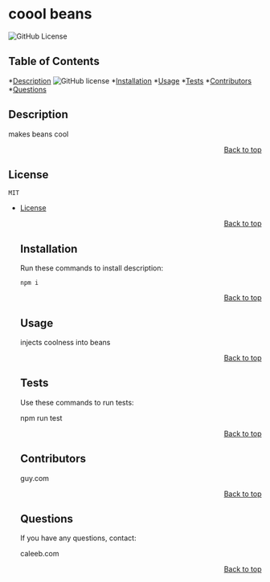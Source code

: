 <h1 id='title'> coool beans </h1>

![GitHub License](https://img.shields.io/badge/license-MIT-blue.svg)

<h2 id='contents'> Table of Contents </h2>

*[Description](#description)
![GitHub license](https://img.shields.io/badge/license-MIT-blue.svg)
*[Installation](#installation)
*[Usage](#usage)
*[Tests](#tests)
*[Contributors](#contributors)
*[Questions](#questions) 


<h2 id='description'> Description </h2>

makes beans cool

<p style='text-align: right;'><a href='#title'>Back to top</a></p>

<h2 id='license'> License </h2>

    MIT
* [License](#license)


    <p style='text-align: right;'><a href='#title'>Back to top</a></p>
    
    <h2 id='installation'> Installation </h2>

    Run these commands to install description:

    ```
    npm i
    ```

    <p style='text-align: right;'><a href='#title'>Back to top</a></p>

    <h2 id='usage'> Usage </h2>

    injects coolness into beans

    <p style='text-align: right;'><a href='#title'>Back to top</a></p>

    
    <h2 id='tests'> Tests </h2>
    
    Use these commands to run tests:
    
    npm run test
    
    <p style='text-align: right;'><a href='#title'>Back to top</a></p>
    
    <h2 id='contributors'> Contributors </h2>

    guy.com

    <p style='text-align: right;'><a href='#title'>Back to top</a></p>

    <h2 id='questions'> Questions </h2>

    If you have any questions, contact:

    caleeb.com

    <p style='text-align: right;'><a href='#title'>Back to top</a></p>
    

